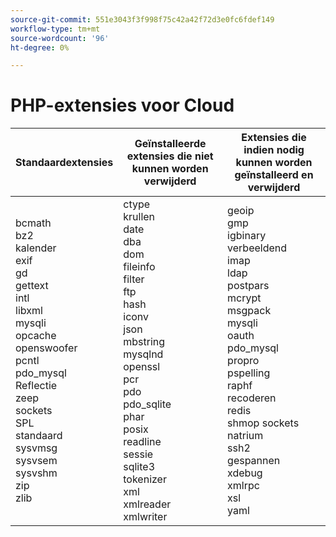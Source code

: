 ```yaml
---
source-git-commit: 551e3043f3f998f75c42a42f72d3e0fc6fdef149
workflow-type: tm+mt
source-wordcount: '96'
ht-degree: 0%

---
```

# PHP-extensies voor Cloud

<table style="table-layout:auto">
    <thead>
      <tr>
        <th>
            Standaardextensies
        </th>
        <th>
            Geïnstalleerde extensies die niet kunnen worden verwijderd
        </th>
        <th>
            Extensies die indien nodig kunnen worden geïnstalleerd en verwijderd
        </th>
      </tr>
    </thead>
    <tbody>
        <tr>
            <td>
                bcmath<br>
                bz2<br>
                kalender<br>
                exif<br>
                gd<br>
                gettext<br>
                intl<br>
                libxml<br>
                mysqli<br>
                opcache<br>
                openswoofer<br>
                pcntl<br>
                pdo_mysql<br>
                Reflectie<br>
                zeep<br>
                sockets<br>
                SPL<br>
                standaard<br>
                sysvmsg<br>
                sysvsem<br>
                sysvshm<br>
                zip<br>
                zlib<br>
            </td>
            <td>
                ctype<br>
                krullen<br>
                date<br>
                dba<br>
                dom<br>
                fileinfo<br>
                filter<br>
                ftp<br>
                hash<br>
                iconv<br>
                json<br>
                mbstring<br>
                mysqlnd<br>
                openssl<br>
                pcr<br>
                pdo<br>
                pdo_sqlite<br>
                phar<br>
                posix<br>
                readline<br>
                sessie<br>
                sqlite3<br>
                tokenizer<br>
                xml<br>
                xmlreader<br>
                xmlwriter<br>
            </td>
            <td>
                geoip<br>
                gmp<br>
                igbinary<br>
                verbeeldend<br>
                imap<br>
                ldap<br>
                postpars<br>
                mcrypt<br>
                msgpack<br>
                mysqli<br>
                oauth<br>
                pdo_mysql<br>
                propro<br>
                pspelling<br>
                raphf<br>
                recoderen<br>
                redis<br>
                shmop sockets<br>
                natrium<br>
                ssh2<br>
                gespannen<br>
                xdebug<br>
                xmlrpc<br>
                xsl<br>
                yaml<br>
            </td>
        </tr>
    </tbody>
</table>
